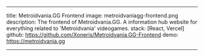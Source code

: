 ---

title: Metroidvania.GG Frontend
image: metroidvaniagg-frontend.png
description: The frontend of Metroidvania.GG. A information hub website for everything related to 'Metroidvania' videogames.
stack: [React, Vercel]
github: https://github.com/Xoneris/Metroidvania.GG-Frontend
demo: https://metroidvania.gg

---